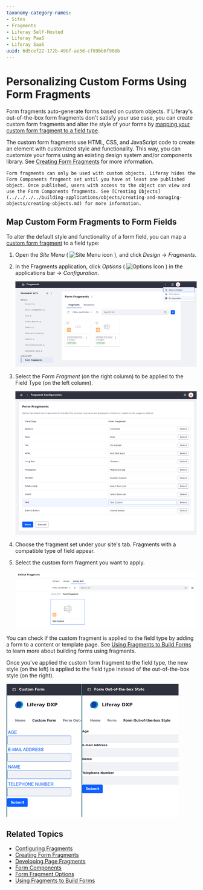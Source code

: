 ```yaml
---
taxonomy-category-names:
- Sites
- Fragments
- Liferay Self-Hosted
- Liferay PaaS
- Liferay SaaS
uuid: 6d5cef22-172b-49bf-ae3d-cf89bb6f908b
---
```

# Personalizing Custom Forms Using Form Fragments

Form fragments auto-generate forms based on custom objects. If Liferay's out-of-the-box form fragments don't satisfy your use case, you can create custom form fragments and alter the style of your forms by [mapping your custom form fragment to a field type](#map-custom-form-fragments-to-form-fields).

The custom form fragments use HTML, CSS, and JavaScript code to create an element with customized style and functionality. This way, you can customize your forms using an existing design system and/or components library. See [Creating Form Fragments](../../../developer-guide/developing-page-fragments/creating-form-fragments.md) for more information.

```{important}
Form fragments can only be used with custom objects. Liferay hides the Form Components fragment set until you have at least one published object. Once published, users with access to the object can view and use the Form Components fragments. See [Creating Objects](../../../../building-applications/objects/creating-and-managing-objects/creating-objects.md) for more information.
```

## Map Custom Form Fragments to Form Fields

To alter the default style and functionality of a form field, you can map a [custom form fragment](../../../developer-guide/developing-page-fragments/creating-form-fragments.md) to a field type:

1. Open the *Site Menu* ( ![Site Menu icon](../../../../images/icon-menu.png) ), and click *Design* &rarr; *Fragments*.

1. In the Fragments application, click *Options* ( ![Options Icon](../../../../images/icon-options.png) ) in the applications bar &rarr; *Configuration*.

   ![It's possible to map fragments to fields through the Configuration menu in fragments.](./personalizing-custom-forms-using-form-fragments/images/01.png)

1. Select the *Form Fragment* (on the right column) to be applied to the Field Type (on the left column).

   ![Apply a custom form fragment to a field type.](./personalizing-custom-forms-using-form-fragments/images/02.png) 

1. Choose the fragment set under your site's tab. Fragments with a compatible type of field appear.

1. Select the custom form fragment you want to apply.

   ![The options that are compatible with the field can be selected.](./personalizing-custom-forms-using-form-fragments/images/03.png)

You can check if the custom fragment is applied to the field type by adding a form to a content or template page. See [Using Fragments to Build Forms](../../../../building-applications/objects/using-fragments-to-build-forms.md) to learn more about building forms using fragments.

Once you've applied the custom form fragment to the field type, the new style (on the left) is applied to the field type instead of the out-of-the-box style (on the right).

![The fields mapped to the custom form fragments (on the left) look different from the ones created with out-of-the-box fragments (on the right).](./personalizing-custom-forms-using-form-fragments/images/04.png)

## Related Topics

* [Configuring Fragments](./configuring-fragments.md)
* [Creating Form Fragments](../../../developer-guide/developing-page-fragments/creating-form-fragments.md)
* [Developing Page Fragments](../../../developer-guide/developing-page-fragments.md)
* [Form Components](./default-fragments-reference.md#form-components)
* [Form Fragment Options](./configuring-fragments/general-settings-reference.md#form-fragment-options)
* [Using Fragments to Build Forms](../../../../building-applications/objects/using-fragments-to-build-forms.md)

